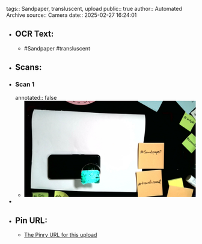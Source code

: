 tags:: Sandpaper, transluscent, upload
public:: true
author:: Automated Archive
source:: Camera
date:: 2025-02-27 16:24:01

- ## OCR Text:
	- #Sandpaper
	  #transluscent
- ## Scans:
- ### Scan 1
  annotated:: false
	- ![./assets/scans/2025-02-27T16-24-01-2103.jpg](./assets/scans/2025-02-27T16-24-01-2103.jpg)
-
- ## Pin URL:
	- [The Pinry URL for this upload](https://pinry.petau.net/pins/183/)